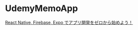 # UdemyMemoApp
 [React Native, Firebase, Expo でアプリ開発をゼロから始めよう！](https://www.udemy.com/course/react-native-ios-android/)
